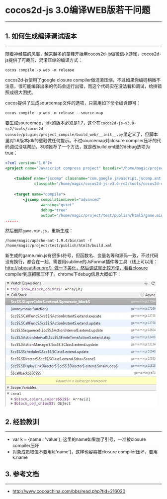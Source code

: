 # cocos2d-js 3.0编译WEB版若干问题

------

## 1. 如何生成编译调试版本

------

随着神经猫的风靡，越来越多的童鞋开始用cocos2d-js做微信小游戏，cocos2d-js提供了可裁剪、混淆压缩的编译方式：

```
cocos compile -p web -m release
```

cocos2d-js使用了google closure compiler做混淆压缩，不过如果你编码稍微不注意，很可能编译出来的代码会运行出错，而这个代码实在没法看和调试，给排错照成很大困扰。

cocos提供了生成sourcemap文件的选项，只需用如下命令编译即可：

```
cocos compile -p web -m release --source-map
```

要生成sourcemap，jdk的版本必须是1.7，这个在`cocos2d-js-v3.0-rc2/tools/cocos2d-console/plugins/project_compile/build_web/__init__.py`里定义了，但脚本里对1.6版本jdk的童鞋做任何提示。不过sourcemap对closure compiler压坏的代码调试没啥帮助，林顺推荐了一个方法，就是改build.xml里的debug选项为true：

```xml
<?xml version="1.0"?>
<project name="Javascript compress project" basedir="/home/magic/project/test" default="compile">

    <taskdef name="jscomp" classname="com.google.javascript.jscomp.ant.CompileTask"
             classpath="/home/magic/cocos2d-js-v3.0-rc2/tools/cocos2d-console/bin/../plugins/project_compile/build_web/bin/compiler-1.7.jar"/>

    <target name="compile">
        <jscomp compilationLevel="advanced" 
                warning="quiet"
                debug="true" 
                output="/home/magic/project/test/publish/html5/game.min.js"
......
```

然后删除`game.min.js`，重新生成：

```
/home/magic/apache-ant-1.9.4/bin/ant -f /home/magic/project/test/publish/html5/build.xml
```

新生成的game.min.js有很多`$`符号，但函数名、变量名等和源码一致，不过代码没有换行，都合在一起，需要用sublime的JsFormat插件等工具（线上可以用：http://jsbeautifier.org/）做一下美化，然后调试就比较方便，看看closure compiler到底把哪压坏了。chrome下debug信息大概如下：

![debug](chrome-debug.jpg)

## 2. 经验教训

------

* var k = {name : 'value'}; 这里的name如果加了引号，一准被closure compiler压坏
* 对象成员取值不要用k['name']，这样也容易被closure compiler压坏，要用k.name

## 3. 参考文档

------

* http://www.cocoachina.com/bbs/read.php?tid=216020
